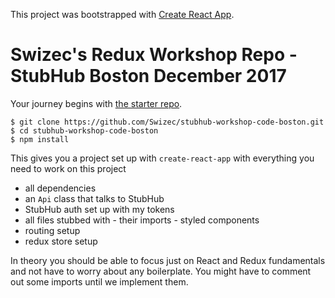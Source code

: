 This project was bootstrapped with
[Create React App](https://github.com/facebookincubator/create-react-app).

# Swizec's Redux Workshop Repo - StubHub Boston December 2017

Your journey begins with
[the starter repo](https://github.com/Swizec/stubhub-workshop-code-boston).

```
$ git clone https://github.com/Swizec/stubhub-workshop-code-boston.git
$ cd stubhub-workshop-code-boston
$ npm install
```

This gives you a project set up with `create-react-app` with everything you need
to work on this project

* all dependencies
* an `Api` class that talks to StubHub
* StubHub auth set up with my tokens
* all files stubbed with - their imports - styled components
* routing setup
* redux store setup

In theory you should be able to focus just on React and Redux fundamentals and
not have to worry about any boilerplate. You might have to comment out some
imports until we implement them.

